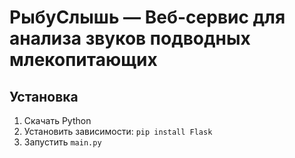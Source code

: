 # РыбуСлышь — Веб-сервис для анализа звуков подводных млекопитающих

## Установка

1. Скачать Python
2. Установить зависимости: `pip install Flask`
3. Запустить `main.py`
